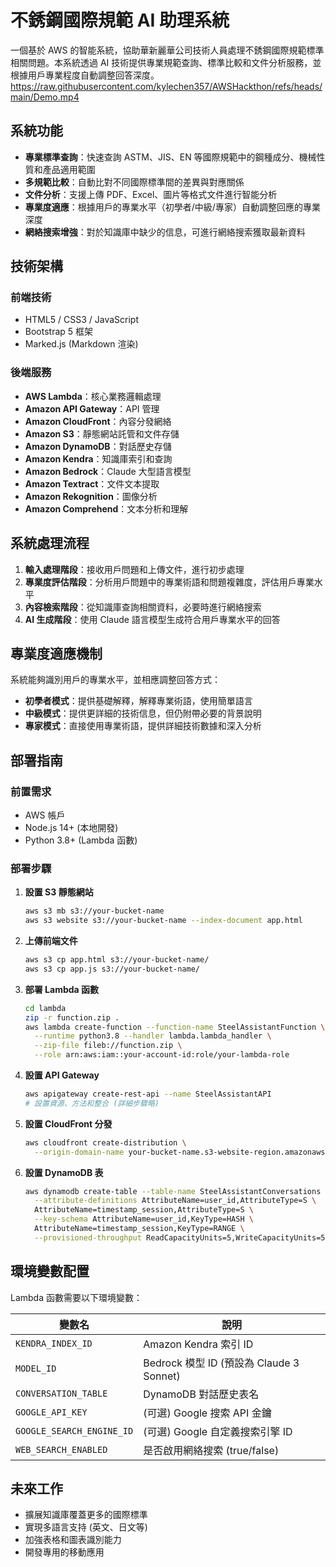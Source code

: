 # 不銹鋼國際規範 AI 助理系統

一個基於 AWS 的智能系統，協助華新麗華公司技術人員處理不銹鋼國際規範標準相關問題。本系統透過 AI 技術提供專業規範查詢、標準比較和文件分析服務，並根據用戶專業程度自動調整回答深度。
https://raw.githubusercontent.com/kylechen357/AWSHackthon/refs/heads/main/Demo.mp4

## 系統功能

- **專業標準查詢**：快速查詢 ASTM、JIS、EN 等國際規範中的鋼種成分、機械性質和產品適用範圍
- **多規範比較**：自動比對不同國際標準間的差異與對應關係
- **文件分析**：支援上傳 PDF、Excel、圖片等格式文件進行智能分析
- **專業度適應**：根據用戶的專業水平（初學者/中級/專家）自動調整回應的專業深度
- **網絡搜索增強**：對於知識庫中缺少的信息，可進行網絡搜索獲取最新資料

## 技術架構

### 前端技術
- HTML5 / CSS3 / JavaScript
- Bootstrap 5 框架
- Marked.js (Markdown 渲染)

### 後端服務
- **AWS Lambda**：核心業務邏輯處理
- **Amazon API Gateway**：API 管理
- **Amazon CloudFront**：內容分發網絡
- **Amazon S3**：靜態網站託管和文件存儲
- **Amazon DynamoDB**：對話歷史存儲
- **Amazon Kendra**：知識庫索引和查詢
- **Amazon Bedrock**：Claude 大型語言模型
- **Amazon Textract**：文件文本提取
- **Amazon Rekognition**：圖像分析
- **Amazon Comprehend**：文本分析和理解

## 系統處理流程

1. **輸入處理階段**：接收用戶問題和上傳文件，進行初步處理
2. **專業度評估階段**：分析用戶問題中的專業術語和問題複雜度，評估用戶專業水平
3. **內容檢索階段**：從知識庫查詢相關資料，必要時進行網絡搜索
4. **AI 生成階段**：使用 Claude 語言模型生成符合用戶專業水平的回答

## 專業度適應機制

系統能夠識別用戶的專業水平，並相應調整回答方式：

- **初學者模式**：提供基礎解釋，解釋專業術語，使用簡單語言
- **中級模式**：提供更詳細的技術信息，但仍附帶必要的背景說明
- **專家模式**：直接使用專業術語，提供詳細技術數據和深入分析

## 部署指南

### 前置需求
- AWS 帳戶
- Node.js 14+ (本地開發)
- Python 3.8+ (Lambda 函數)

### 部署步驟

1. **設置 S3 靜態網站**
   ```bash
   aws s3 mb s3://your-bucket-name
   aws s3 website s3://your-bucket-name --index-document app.html
   ```

2. **上傳前端文件**
   ```bash
   aws s3 cp app.html s3://your-bucket-name/
   aws s3 cp app.js s3://your-bucket-name/
   ```

3. **部署 Lambda 函數**
   ```bash
   cd lambda
   zip -r function.zip .
   aws lambda create-function --function-name SteelAssistantFunction \
     --runtime python3.8 --handler lambda.lambda_handler \
     --zip-file fileb://function.zip \
     --role arn:aws:iam::your-account-id:role/your-lambda-role
   ```

4. **設置 API Gateway**
   ```bash
   aws apigateway create-rest-api --name SteelAssistantAPI
   # 設置資源、方法和整合 (詳細步驟略)
   ```

5. **設置 CloudFront 分發**
   ```bash
   aws cloudfront create-distribution \
     --origin-domain-name your-bucket-name.s3-website-region.amazonaws.com
   ```

6. **設置 DynamoDB 表**
   ```bash
   aws dynamodb create-table --table-name SteelAssistantConversations \
     --attribute-definitions AttributeName=user_id,AttributeType=S \
     AttributeName=timestamp_session,AttributeType=S \
     --key-schema AttributeName=user_id,KeyType=HASH \
     AttributeName=timestamp_session,KeyType=RANGE \
     --provisioned-throughput ReadCapacityUnits=5,WriteCapacityUnits=5
   ```

## 環境變數配置

Lambda 函數需要以下環境變數：

| 變數名 | 說明 |
|-------|------|
| `KENDRA_INDEX_ID` | Amazon Kendra 索引 ID |
| `MODEL_ID` | Bedrock 模型 ID (預設為 Claude 3 Sonnet) |
| `CONVERSATION_TABLE` | DynamoDB 對話歷史表名 |
| `GOOGLE_API_KEY` | (可選) Google 搜索 API 金鑰 |
| `GOOGLE_SEARCH_ENGINE_ID` | (可選) Google 自定義搜索引擎 ID |
| `WEB_SEARCH_ENABLED` | 是否啟用網絡搜索 (true/false) |


## 未來工作

- 擴展知識庫覆蓋更多的國際標準
- 實現多語言支持 (英文、日文等)
- 加強表格和圖表識別能力
- 開發專用的移動應用
